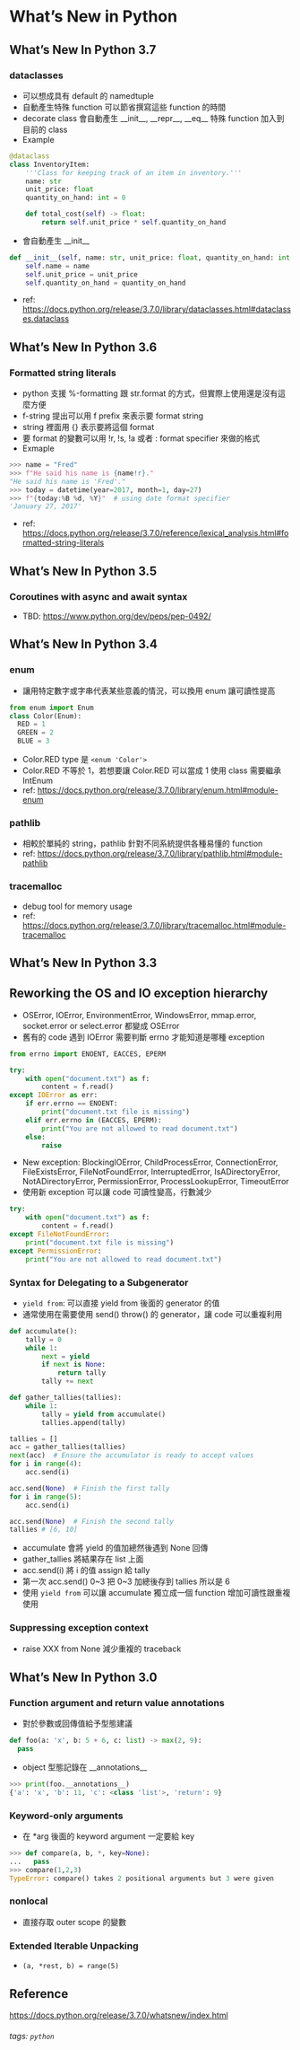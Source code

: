 # What’s New in Python
## What’s New In Python 3.7
### dataclasses
* 可以想成具有 default 的 namedtuple
* 自動產生特殊 function 可以節省撰寫這些 function 的時間
* decorate class 會自動產生 \_\_init\_\_, \_\_repr\_\_, \_\_eq\_\_ 特殊 function 加入到目前的 class
* Example
``` python
@dataclass
class InventoryItem:
    '''Class for keeping track of an item in inventory.'''
    name: str
    unit_price: float
    quantity_on_hand: int = 0

    def total_cost(self) -> float:
        return self.unit_price * self.quantity_on_hand
```
* 會自動產生 \_\_init\_\_ 
``` python
def __init__(self, name: str, unit_price: float, quantity_on_hand: int = 0) -> None:
    self.name = name
    self.unit_price = unit_price
    self.quantity_on_hand = quantity_on_hand

```

* ref: https://docs.python.org/release/3.7.0/library/dataclasses.html#dataclasses.dataclass

## What’s New In Python 3.6
### Formatted string literals
* python 支援 %-formatting 跟 str.format 的方式，但實際上使用還是沒有這麼方便
* f-string 提出可以用 f prefix 來表示要 format string
* string 裡面用 {} 表示要將這個 format
* 要 format 的變數可以用 !r, !s, !a 或者 : format specifier 來做的格式
* Exmaple
``` python
>>> name = "Fred"
>>> f"He said his name is {name!r}."
"He said his name is 'Fred'."
>>> today = datetime(year=2017, month=1, day=27)
>>> f"{today:%B %d, %Y}"  # using date format specifier
'January 27, 2017'
```

* ref: https://docs.python.org/release/3.7.0/reference/lexical_analysis.html#formatted-string-literals

## What’s New In Python 3.5
### Coroutines with async and await syntax
* TBD: https://www.python.org/dev/peps/pep-0492/

## What’s New In Python 3.4
### enum
* 讓用特定數字或字串代表某些意義的情況，可以換用 enum 讓可讀性提高
``` python
from enum import Enum
class Color(Enum):
  RED = 1
  GREEN = 2
  BLUE = 3
```

* Color.RED type 是 ```<enum 'Color'>```
* Color.RED 不等於 1，若想要讓 Color.RED 可以當成 1 使用 class 需要繼承 IntEnum
* ref: https://docs.python.org/release/3.7.0/library/enum.html#module-enum
### pathlib
* 相較於單純的 string，pathlib 針對不同系統提供各種易懂的 function
* ref: https://docs.python.org/release/3.7.0/library/pathlib.html#module-pathlib
### tracemalloc
* debug tool for memory usage
* ref: https://docs.python.org/release/3.7.0/library/tracemalloc.html#module-tracemalloc

## What’s New In Python 3.3
## Reworking the OS and IO exception hierarchy
* OSError, IOError, EnvironmentError, WindowsError, mmap.error, socket.error or select.error 都變成 OSError
* 舊有的 code 遇到 IOError 需要判斷 errno 才能知道是哪種 exception
``` python
from errno import ENOENT, EACCES, EPERM

try:
    with open("document.txt") as f:
        content = f.read()
except IOError as err:
    if err.errno == ENOENT:
        print("document.txt file is missing")
    elif err.errno in (EACCES, EPERM):
        print("You are not allowed to read document.txt")
    else:
        raise
```

* New exception: BlockingIOError, ChildProcessError, ConnectionError, FileExistsError, FileNotFoundError, InterruptedError, IsADirectoryError, NotADirectoryError, PermissionError, ProcessLookupError, TimeoutError
* 使用新 exception 可以讓 code 可讀性變高，行數減少
``` python
try:
    with open("document.txt") as f:
        content = f.read()
except FileNotFoundError:
    print("document.txt file is missing")
except PermissionError:
    print("You are not allowed to read document.txt")
```

### Syntax for Delegating to a Subgenerator
* ```yield from```: 可以直接 yield from 後面的 generator 的值
* 通常使用在需要使用 send() throw() 的 generator，讓 code 可以重複利用
``` python
def accumulate():
    tally = 0
    while 1:
        next = yield
        if next is None:
            return tally
        tally += next

def gather_tallies(tallies):
    while 1:
        tally = yield from accumulate()
        tallies.append(tally)

tallies = []
acc = gather_tallies(tallies)
next(acc)  # Ensure the accumulator is ready to accept values
for i in range(4):
    acc.send(i)

acc.send(None)  # Finish the first tally
for i in range(5):
    acc.send(i)

acc.send(None)  # Finish the second tally
tallies # [6, 10]
```

* accumulate 會將 yield 的值加總然後遇到 None 回傳
* gather_tallies 將結果存在 list 上面
* acc.send(i) 將 i 的值 assign 給 tally
* 第一次 acc.send() 0~3 把 0~3 加總後存到 tallies 所以是 6
* 使用 ```yield from``` 可以讓 accumulate 獨立成一個 function 增加可讀性跟重複使用

### Suppressing exception context
* raise XXX from None 減少重複的 traceback

## What’s New In Python 3.0
### Function argument and return value annotations
* 對於參數或回傳值給予型態建議
``` python
def foo(a: 'x', b: 5 + 6, c: list) -> max(2, 9):
  pass
```
* object 型態記錄在 \_\_annotations\_\_
``` python
>>> print(foo.__annotations__)
{'a': 'x', 'b': 11, 'c': <class 'list'>, 'return': 9}
```

### Keyword-only arguments
* 在 \*arg 後面的 keyword argument 一定要給 key
``` python
>>> def compare(a, b, *, key=None):
...   pass
>>> compare(1,2,3)
TypeError: compare() takes 2 positional arguments but 3 were given
```

### nonlocal
* 直接存取 outer scope 的變數
### Extended Iterable Unpacking
* ```(a, *rest, b) = range(5)```

## Reference
https://docs.python.org/release/3.7.0/whatsnew/index.html
###### tags: `python`
